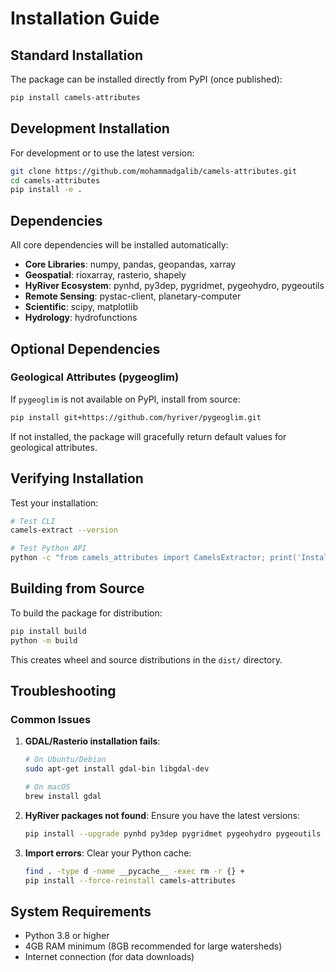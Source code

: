 # Installation Guide

## Standard Installation

The package can be installed directly from PyPI (once published):

```bash
pip install camels-attributes
```

## Development Installation

For development or to use the latest version:

```bash
git clone https://github.com/mohammadgalib/camels-attributes.git
cd camels-attributes
pip install -e .
```

## Dependencies

All core dependencies will be installed automatically:

- **Core Libraries**: numpy, pandas, geopandas, xarray
- **Geospatial**: rioxarray, rasterio, shapely
- **HyRiver Ecosystem**: pynhd, py3dep, pygridmet, pygeohydro, pygeoutils
- **Remote Sensing**: pystac-client, planetary-computer
- **Scientific**: scipy, matplotlib
- **Hydrology**: hydrofunctions

## Optional Dependencies

### Geological Attributes (pygeoglim)

If `pygeoglim` is not available on PyPI, install from source:

```bash
pip install git+https://github.com/hyriver/pygeoglim.git
```

If not installed, the package will gracefully return default values for geological attributes.

## Verifying Installation

Test your installation:

```bash
# Test CLI
camels-extract --version

# Test Python API
python -c "from camels_attributes import CamelsExtractor; print('Installation successful!')"
```

## Building from Source

To build the package for distribution:

```bash
pip install build
python -m build
```

This creates wheel and source distributions in the `dist/` directory.

## Troubleshooting

### Common Issues

1. **GDAL/Rasterio installation fails**:
   ```bash
   # On Ubuntu/Debian
   sudo apt-get install gdal-bin libgdal-dev
   
   # On macOS
   brew install gdal
   ```

2. **HyRiver packages not found**:
   Ensure you have the latest versions:
   ```bash
   pip install --upgrade pynhd py3dep pygridmet pygeohydro pygeoutils
   ```

3. **Import errors**:
   Clear your Python cache:
   ```bash
   find . -type d -name __pycache__ -exec rm -r {} +
   pip install --force-reinstall camels-attributes
   ```

## System Requirements

- Python 3.8 or higher
- 4GB RAM minimum (8GB recommended for large watersheds)
- Internet connection (for data downloads)
